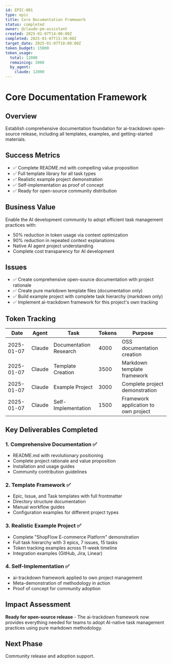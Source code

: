 ```yaml
---
id: EPIC-001
type: epic
title: Core Documentation Framework
status: completed
owner: @claude-pm-assistant
created: 2025-01-07T14:00:00Z
completed: 2025-01-07T15:30:00Z
target_date: 2025-01-07T18:00:00Z
token_budget: 15000
token_usage:
  total: 12000
  remaining: 3000
  by_agent:
    claude: 12000
---
```


# Core Documentation Framework

## Overview
Establish comprehensive documentation foundation for ai-trackdown open-source release, including all templates, examples, and getting-started materials.

## Success Metrics
- ✅ Complete README.md with compelling value proposition
- ✅ Full template library for all task types
- ✅ Realistic example project demonstration  
- ✅ Self-implementation as proof of concept
- ✅ Ready for open-source community distribution

## Business Value
Enable the AI development community to adopt efficient task management practices with:
- 50% reduction in token usage via context optimization
- 90% reduction in repeated context explanations
- Native AI agent project understanding
- Complete cost transparency for AI development

## Issues
- ✅ Create comprehensive open-source documentation with project rationale
- ✅ Create pure markdown template files (documentation only)
- ✅ Build example project with complete task hierarchy (markdown only)
- ✅ Implement ai-trackdown framework for this project's own tracking

## Token Tracking
| Date | Agent | Task | Tokens | Purpose |
|------|-------|------|--------|---------|
| 2025-01-07 | Claude | Documentation Research | 4000 | OSS documentation creation |
| 2025-01-07 | Claude | Template Creation | 3500 | Markdown template framework |
| 2025-01-07 | Claude | Example Project | 3000 | Complete project demonstration |
| 2025-01-07 | Claude | Self-Implementation | 1500 | Framework application to own project |

## Key Deliverables Completed

### 1. Comprehensive Documentation ✅
- README.md with revolutionary positioning
- Complete project rationale and value proposition
- Installation and usage guides
- Community contribution guidelines

### 2. Template Framework ✅
- Epic, Issue, and Task templates with full frontmatter
- Directory structure documentation
- Manual workflow guides
- Configuration examples for different project types

### 3. Realistic Example Project ✅
- Complete "ShopFlow E-commerce Platform" demonstration
- Full task hierarchy with 3 epics, 7 issues, 15 tasks
- Token tracking examples across 11-week timeline
- Integration examples (GitHub, Jira, Linear)

### 4. Self-Implementation ✅
- ai-trackdown framework applied to own project management
- Meta-demonstration of methodology in action
- Proof of concept for community adoption

## Impact Assessment
**Ready for open-source release** - The ai-trackdown framework now provides everything needed for teams to adopt AI-native task management practices using pure markdown methodology.

## Next Phase
Community release and adoption support.